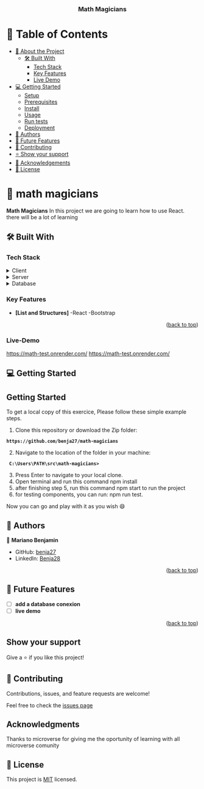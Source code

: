 <a name="readme-top"></a>

<div align="center">
  <h3><b>Math Magicians</b></h3>
</div>

# 📗 Table of Contents

- [📖 About the Project](#about-project)
  - [🛠 Built With](#built-with)
    - [Tech Stack](#tech-stack)
    - [Key Features](#key-features)
    - [Live Demo](#live-demo)
- [💻 Getting Started](#getting-started)
  - [Setup](#setup)
  - [Prerequisites](#prerequisites)
  - [Install](#install)
  - [Usage](#usage)
  - [Run tests](#run-tests)
  - [Deployment](#triangular_flag_on_post-deployment)
- [👥 Authors](#authors)
- [🔭 Future Features](#future-features)
- [🤝 Contributing](#contributing)
- [⭐️ Show your support](#support)
- [🙏 Acknowledgements](#acknowledgements)
- [📝 License](#license)


<!-- PROJECT DESCRIPTION -->

# 📖 math magicians<a name="about-project"></a>

**Math Magicians** In this project we are going to learn how to use React. there will be a lot of learning

## 🛠 Built With <a name="built-with"></a>

### Tech Stack <a name="tech-stack"></a>

<details>
  <summary>Client</summary>
  <ul>
    <li><a href="https://www.w3schools.com/html/default.asp">Html</a></li>
    <li><a href="https://www.w3schools.com/css/default.asp">CSS</a></li>
    <li><a href="https://www.w3schools.com/javascript/default.asp">JavaScript</a></li>
    <li><a href="https://www.geeksforgeeks.org/dom-document-object-model/">DOM</a>
    <li><a href="https://www.geeksforgeeks.org/dom-document-object-model/">React</a>
    
  </ul>
</details>

<details>
  <summary>Server</summary>
  <ul>
  </ul>
</details>

<details>
<summary>Database</summary>
  <ul>
  </ul>
</details>

<!-- Features -->

### Key Features <a name="key-features"></a>

- **[List and Structures]**
-React
-Bootstrap


<p align="right">(<a href="#readme-top">back to top</a>)</p>


### Live-Demo <a name="live-demo"></a>

<a>https://math-test.onrender.com/</a>
https://math-test.onrender.com/


<!-- GETTING STARTED -->

## 💻 Getting Started <a name="getting-started"></a>

## Getting Started
To get a local copy of this exercice, Please follow these simple example steps.

1. Clone this repository or download the Zip folder:

**``https://github.com/benja27/math-magicians``**

2. Navigate to the location of the folder in your machine:

**`` C:\Users\PATH\src\math-magicians>``**

3. Press Enter to navigate to your local clone.
4. Open terminal and run this command npm install 
5. after finishing step 5, run this command npm start to run the project
6. for testing components, you can run: npm run test.

Now you can go and play with it as you wish :smile:

## 👥 Authors <a name="authors"></a>

👤 **Mariano Benjamin**

- GitHub: [benja27](https://github.com/benja27)
- LinkedIn: [Benja28](www.linkedin.com/in/mariano-benjamin-mendez-garcia-a50856177)


<p align="right">(<a href="#readme-top">back to top</a>)</p>

<!-- FUTURE FEATURES -->

## 🔭 Future Features <a name="future-features"></a>

- [ ] **add a database conexion**
- [ ] **live demo**

<p align="right">(<a href="#readme-top">back to top</a>)</p>

## Show your support
Give a ⭐️ if you like this project!

## 🤝 Contributing

Contributions, issues, and feature requests are welcome!

Feel free to check the [issues page](https://github.com/benja27/math-magicians/issues)

## Acknowledgments

Thanks to microverse for giving me the oportunity of learning with all microverse comunity

## 📝 License
This project is [MIT](https://github.com/mpa-mxiang/awesome-books/blob/main/LICENSE) licensed.
